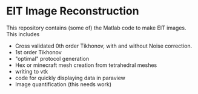 # EIT Image Reconstruction
This repository contains (some of) the Matlab code to make EIT images. This includes
- Cross validated 0th order Tikhonov, with and without Noise correction.
- 1st order Tikhonov
- "optimal" protocol generation
- Hex or minecraft mesh creation from tetrahedral meshes
- writing to vtk
- code for quickly displaying data in paraview
- Image quantification (this needs work)
